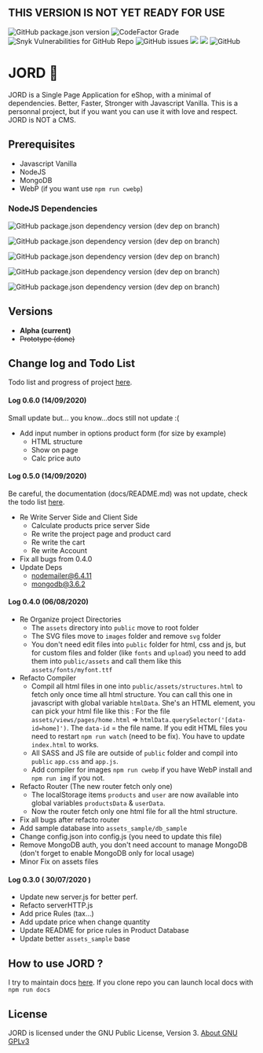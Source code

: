 ## **THIS VERSION IS NOT YET READY FOR USE**

![GitHub package.json version](https://img.shields.io/github/package-json/v/andreleclercq/jord?style=for-the-badge)
![CodeFactor Grade](https://img.shields.io/codefactor/grade/github/andreleclercq/jord/master?style=for-the-badge)
![Snyk Vulnerabilities for GitHub Repo](https://img.shields.io/snyk/vulnerabilities/github/andreleclercq/jord?style=for-the-badge)
![GitHub issues](https://img.shields.io/github/issues-raw/andreleclercq/jord?style=for-the-badge)
![](https://img.shields.io/github/languages/count/AndreLeclercq/JORD?style=for-the-badge)
![](https://img.shields.io/github/repo-size/andreleclercq/jord?style=for-the-badge)
![GitHub](https://img.shields.io/github/license/andreleclercq/jord?style=for-the-badge)

# JORD 🌱
JORD is a Single Page Application for eShop, with a minimal of dependencies. Better, Faster, Stronger with Javascript Vanilla.
This is a personnal project, but if you want you can use it with love and respect. JORD is NOT a CMS.

## Prerequisites
* Javascript Vanilla
* NodeJS
* MongoDB
* WebP (if you want use `npm run cwebp`)

### NodeJS Dependencies
![GitHub package.json dependency version (dev dep on branch)](https://img.shields.io/github/package-json/dependency-version/andreleclercq/jord/dev/argon2?style=for-the-badge)

![GitHub package.json dependency version (dev dep on branch)](https://img.shields.io/github/package-json/dependency-version/andreleclercq/jord/dev/mongodb?style=for-the-badge)

![GitHub package.json dependency version (dev dep on branch)](https://img.shields.io/github/package-json/dependency-version/andreleclercq/jord/dev/nodemailer?style=for-the-badge)

![GitHub package.json dependency version (dev dep on branch)](https://img.shields.io/github/package-json/dependency-version/andreleclercq/jord/dev/sass?style=for-the-badge)

![GitHub package.json dependency version (dev dep on branch)](https://img.shields.io/github/package-json/dependency-version/andreleclercq/jord/dev/terser?style=for-the-badge)



## Versions
* **Alpha (current)**
* ~~Prototype (done)~~

## Change log and Todo List
Todo list and progress of project [here](https://github.com/AndreLeclercq/JORD/projects/2).

#### Log 0.6.0 (14/09/2020)
Small update but... you know...docs still not update :(
* Add input number in options product form (for size by example)
    * HTML structure
    * Show on page
    * Calc price auto

#### Log 0.5.0 (14/09/2020)
Be careful, the documentation (docs/README.md) was not update, check the todo list [here](https://github.com/AndreLeclercq/JORD/projects/2). 
* Re Write Server Side and Client Side
    * Calculate products price server Side
    * Re write the project page and product card
    * Re write the cart
    * Re write Account
* Fix all bugs from 0.4.0
* Update Deps
    * nodemailer@6.4.11
    * mongodb@3.6.2

#### Log 0.4.0 (06/08/2020)
* Re Organize project Directories
    * The `assets` directory into `public` move to root folder
    * The SVG files move to `images` folder and remove `svg` folder
    * You don't need edit files into `public` folder for html, css and js, but for custom files and folder (like `fonts` and `upload`) you need to add them into `public/assets` and call them like this `assets/fonts/myfont.ttf`
* Refacto Compiler 
    * Compil all html files in one into `public/assets/structures.html` to fetch only once time all html structure. You can call this one in javascript with global variable `htmlData`. She's an HTML element, you can pick your html file like this : For the file `assets/views/pages/home.html` => `htmlData.querySelector('[data-id=home]')`. The `data-id` = the file name. If you edit HTML files you need to restart `npm run watch` (need to be fix). You have to update `index.html` to works.
    * All SASS and JS file are outside of `public` folder and compil into `public` `app.css` and `app.js`.
    * Add compiler for images `npm run cwebp` if you have WebP install and `npm run img` if you not.
* Refacto Router (The new router fetch only one)
    * The localStorage items `products` and `user` are now available into global variables `productsData` & `userData`.
    * Now the router fetch only one html file for all the html structure.
* Fix all bugs after refacto router
* Add sample database into `assets_sample/db_sample`
* Change config.json into config.js (you need to update this file)
* Remove MongoDB auth, you don't need account to manage MongoDB (don't forget to enable MongoDB only for local usage)
* Minor Fix on assets files

#### Log 0.3.0 ( 30/07/2020 )
* Update new server.js for better perf.
* Refacto serverHTTP.js
* Add price Rules (tax...)
* Add update price when change quantity
* Update README for price rules in Product Database
* Update better `assets_sample` base


## How to use JORD ?
I try to maintain docs [here](https://andreleclercq.github.io/JORD/).
If you clone repo you can launch local docs with `npm run docs`

## License
JORD is licensed under the GNU Public License, Version 3.
[About GNU GPLv3](https://www.gnu.org/licenses/gpl-3.0.en.html)

